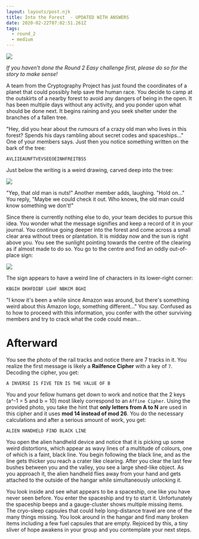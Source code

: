 ```yaml
---
layout: layouts/post.njk
title: Into the Forest  - UPDATED WITH ANSWERS
date: 2020-02-22T07:02:51.261Z
tags:
  - round_2
  - medium
---
```

![](/images/find_ship.jpg)

*If you haven’t done the Round 2 Easy challenge first, please do so for the story to make sense!*

A team from the Cryptography Project has just found the coordinates of a planet that could possibly help save the human race. You decide to camp at the outskirts of a nearby forest to avoid any dangers of being in the open. It has been multiple days without any activity, and you ponder upon what should be done next. It begins raining and you seek shelter under the branches of a fallen tree.

"Hey, did you hear about the rumours of a crazy old man who lives in this forest? Spends his days rambling about secret codes and spaceships..." One of your members says. Just then you notice something written on the bark of the tree:

`AVLIIEAUNFTVEVSEEOEINHFREITBSS`

Just below the writing is a weird drawing, carved deep into the tree:

![](/images/railfence.jpg)

"Yep, that old man is nuts!" Another member adds, laughing. "Hold on..." You reply, "Maybe we could check it out. Who knows, the old man could know something we don't!"

Since there is currently nothing else to do, your team decides to pursue this idea. You wonder what the message signifies and keep a record of it in your journal. You continue going deeper into the forest and come across a small clear area without trees or plantation. It is midday now and the sun is right above you. You see the sunlight pointing towards the centre of the clearing as if almost made to do so. You go to the centre and find an oddly out-of-place sign:

![](/images/amazon_logo.jpg)

The sign appears to have a weird line of characters in its lower-right corner:

`KBGIH DKHFDIBF LGHF NBKCM BGHI`

"I know it's been a while since Amazon was around, but there's something weird about this Amazon logo, something different..." You say. Confused as to how to proceed with this information, you confer with the other surviving members and try to crack what the code could mean…

# Afterward

You see the photo of the rail tracks and notice there are 7 tracks in it. You realize the first message is likely a **Railfence Cipher** with a key of `7`. Decoding the cipher, you get:

`A INVERSE IS FIVE TEN IS THE VALUE OF B`

You and your fellow humans get down to work and notice that the 2 keys (a^-1 = 5 and b = 10) most likely correspond to an `Affine Cipher`. Using the provided photo, you take the hint that **only letters from A to N** are used in this cipher and it uses **mod 14 instead of mod 26**. You do the necessary calculations and after a serious amount of work, you get:

`ALIEN HANDHELD FIND BLACK LINE`

You open the alien handheld device and notice that it is picking up some weird distortions, which appear as wavy lines of a multitude of colours, one of which is a faint, black line. You begin following the black line, and as the line gets thicker you reach a crater like clearing. After you clear the last few bushes between you and the valley, you see a large shed-like object. As you approach it, the alien handheld flies away from your hand and gets attached to the outside of the hangar while simultaneously unlocking it.

You look inside and see what appears to be a spaceship, one like you have never seen before. You enter the spaceship and try to start it. Unfortunately the spaceship beeps and a gauge-cluster shows multiple missing items. The cryo-sleep capsules that could help long-distance travel are one of the many things missing. You look around in the hangar and find many broken items including a few fuel capsules that are empty. Rejoiced by this, a tiny sliver of hope awakens in your group and you contemplate your next steps. 
